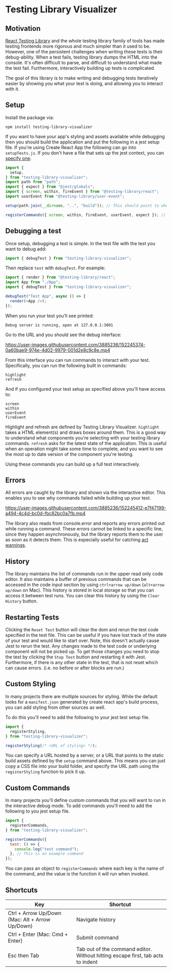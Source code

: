# Testing Library Visualizer

## Motivation
[React Testing Library](https://testing-library.com/docs/react-testing-library/intro/) and the whole testing library family of tools has made testing frontends more rigorous and much simpler than it used to be. However, one of the persistent challenges when writing these tests is their debug-ability. When a test fails, testing library dumps the HTML into the console. It's often difficult to parse, and difficult to understand what made the test fail. Furthermore, interactively building up tests is complicated.

The goal of this library is to make writing and debugging tests iteratively easier by showing you what your test is doing, and allowing you to interact with it.

## Setup

Install the package via:

```npm install testing-library-visualizer```

If you want to have your app's styling and assets available while debugging then you should build the application and put the following in a jest setup file. If you're using Create React App the following can go into `setupTests.js`. If you don't have a file that sets up the jest context, you can [specify one](https://jestjs.io/docs/configuration#setupfiles-array). 

```javascript
import {
  setup,
} from "testing-library-visualizer";
import path from "path";
import { expect } from "@jest/globals";
import { screen, within, fireEvent } from "@testing-library/react";
import userEvent from "@testing-library/user-event";

setup(path.join(__dirname, "..", "build")); // This should point to wherever your built assets are

registerCommands({ screen, within, fireEvent, userEvent, expect }); // This should include any commands you want to run. See the custom command section below.
```

## Debugging a test

Once setup, debugging a test is simple. In the test file with the test you want to debug add:

```javascript
import { debugTest } from "testing-library-visualizer";
```

Then replace `test` with `debugTest`. For example:

```javascript
import { render } from "@testing-library/react";
import App from "./App";
import { debugTest } from "testing-library-visualizer";

debugTest("Test App", async () => {
  render(<App />);
});
```

When you run your test you'll see printed:

```Debug server is running, open at 127.0.0.1:3001```

Go to the URL and you should see the debug interface:


https://user-images.githubusercontent.com/3885236/152245374-0a60bae9-974e-4d02-9979-001d2e8c9c8e.mp4



From this interface you can run commands to interact with your test. Specifically, you can run the following built in commands:

```
highlight
refresh
```

And if you configured your test setup as specified above you'll have access to:

```
screen
within
userEvent
fireEvent
```

Highlight and refresh are defined by Testing Library Visualizer. `highlight` takes a HTML element(s) and draws boxes around them. This is a good way to understand what components you're selecting with your testing library commands. `refresh` asks for the latest state of the application. This is useful when an operation might take some time to complete, and you want to see the most up to date version of the component you're testing.

Using these commands you can build up a full test interactively.

## Errors

All errors are caught by the library and shown via the interactive editor. This enables you to see why commands failed while building up your test.


https://user-images.githubusercontent.com/3885236/152245412-e7f47199-a494-4c4d-bc0d-fbc82bc0a7fb.mp4


The library also reads from console.error and reports any errors printed out while running a command. These errors cannot be linked to a specific line, since they happen asynchronously, but the library reports them to the user as soon as it detects them. This is especially useful for catching [act warnings](https://kentcdodds.com/blog/fix-the-not-wrapped-in-act-warning).

## History

The library maintains the list of commands run in the upper read only code editor. It also maintains a buffer of previous commands that can be accessed in the code input section by using `ctrl+arrow up/down` (`alt+arrow up/down` on Mac). This history is stored in local storage so that you can access it between test runs. You can clear this history by using the `Clear History` button.

## Restarting Tests

Clicking the `Reset Test` button will clear the dom and rerun the test code specified in the test file. This can be useful if you have lost track of the state of your test and would like to start over. Note, this doesn't actually cause Jest to rerun the test. Any changes made to the test code or underlying component will not be picked up. To get those changes you need to stop the test by clicking the `Stop Test` button and restarting it with Jest. Furthermore, if there is any other state in the test, that is not reset which can cause errors. (i.e. no before or after blocks are run.) 

## Custom Styling

In many projects there are multiple sources for styling. While the default looks for a `manifest.json` generated by create react app's build process, you can add styling from other sources as well.

To do this you'll need to add the following to your jest test setup file.

```javascript
import {
  registerStyling,
} from "testing-library-visualizer";

registerStyling(/* <URL of styling> */);
```

You can specify a URL hosted by a server, or a URL that points to the static build assets defined by the `setup` command above. This means you can just copy a CSS file into your build folder, and specify the URL path using the `registerStyling` function to pick it up.

## Custom Commands

In many projects you'll define custom commands that you will want to run in the interactive debug mode. To add commands you'll need to add the following to you jest setup file.

```javascript
import {
  registerCommands,
} from "testing-library-visualizer";

registerCommands({
  test: () => {
    console.log("test command");
  }, // This is an example command
});
```

You can pass an object to `registerCommands` where each key is the name of the command, and the value is the function it will run when invoked.

## Shortcuts

| Key | Shortcut|
|---|---|
| Ctrl + Arrow Up/Down (Mac: Alt + Arrow Up/Down) | Navigate history |
| Ctrl + Enter (Mac: Cmd + Enter) | Submit command |
| Esc then Tab | Tab out of the command editor. Without hitting escape first, tab acts to indent |
